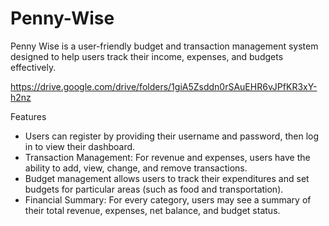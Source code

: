 # Penny-Wise
Penny Wise is a user-friendly budget and transaction management system designed to help users track their income, expenses, and budgets effectively.

https://drive.google.com/drive/folders/1giA5Zsddn0rSAuEHR6vJPfKR3xY-h2nz

Features
- Users can register by providing their username and password, then log in to view their dashboard.
- Transaction Management: For revenue and expenses, users have the ability to add, view, change, and remove transactions.
- Budget management allows users to track their expenditures and set budgets for particular areas (such as food and transportation).
- Financial Summary: For every category, users may see a summary of their total revenue, expenses, net balance, and budget status.

